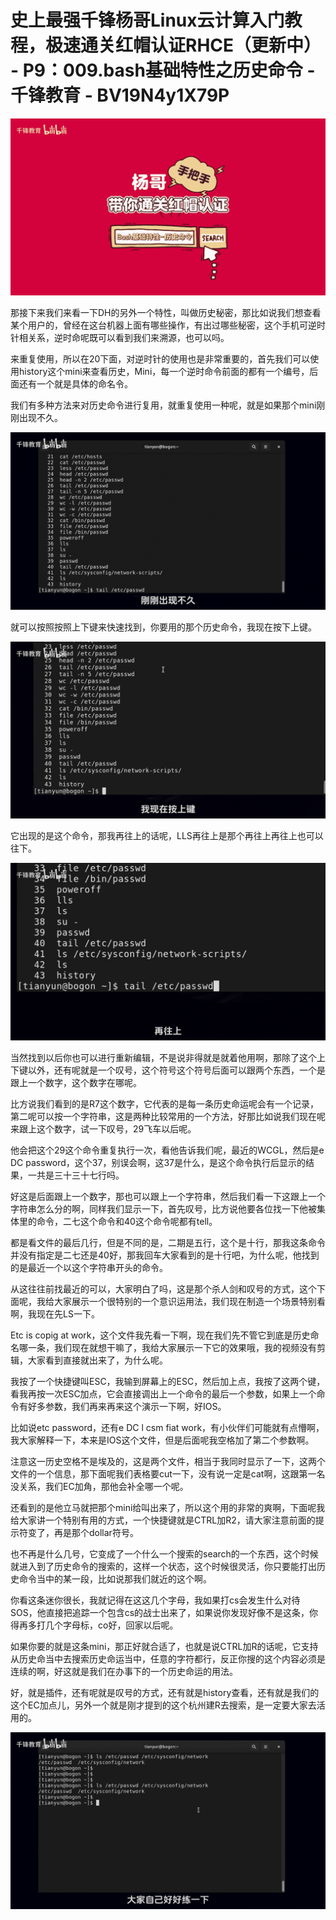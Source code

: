 # 史上最强千锋杨哥Linux云计算入门教程，极速通关红帽认证RHCE（更新中） - P9：009.bash基础特性之历史命令 - 千锋教育 - BV19N4y1X79P

![](img/d919348285163aab0798333bbe3ee40b_0.png)

那接下来我们来看一下DH的另外一个特性，叫做历史秘密，那比如说我们想查看某个用户的，曾经在这台机器上面有哪些操作，有出过哪些秘密，这个手机可逆时针相关系，逆时命呢既可以看到我们来溯源，也可以吗。

来重复使用，所以在20下面，对逆时针的使用也是非常重要的，首先我们可以使用history这个mini来查看历史，Mini，每一个逆时命令前面的都有一个编号，后面还有一个就是具体的命名令。

我们有多种方法来对历史命令进行复用，就重复使用一种呢，就是如果那个mini刚刚出现不久。

![](img/d919348285163aab0798333bbe3ee40b_2.png)

就可以按照按照上下键来快速找到，你要用的那个历史命令，我现在按下上键。

![](img/d919348285163aab0798333bbe3ee40b_4.png)

它出现的是这个命令，那我再往上的话呢，LLS再往上是那个再往上再往上也可以往下。

![](img/d919348285163aab0798333bbe3ee40b_6.png)

当然找到以后你也可以进行重新编辑，不是说非得就是就着他用啊，那除了这个上下键以外，还有呢就是一个叹号，这个符号这个符号后面可以跟两个东西，一个是跟上一个数字，这个数字在哪呢。

比方说我们看到的是R7这个数字，它代表的是每一条历史命运呢会有一个记录，第二呢可以按一个字符串，这是两种比较常用的一个方法，好那比如说我们现在呢来跟上这个数字，试一下叹号，29飞车以后呢。

他会把这个29这个命令重复执行一次，看他告诉我们呢，最近的WCGL，然后是e DC password，这个37，别误会啊，这37是什么，是这个命令执行后显示的结果，一共是三十三十七行吗。

好这是后面跟上一个数字，那也可以跟上一个字符串，然后我们看一下这跟上一个字符串怎么分的啊，同样我们显示一下，首先叹号，比方说他要各位找一下他被集体里的命令，二七这个命令和40这个命令呢都有tell。

都是看文件的最后几行，但是不同的是，二期是五行，这个是十行，那我这条命令并没有指定是二七还是40好，那我回车大家看到的是十行吧，为什么呢，他找到的是最近一个以这个字符串开头的命令。

从这往往前找最近的可以，大家明白了吗，这是那个杀人剑和叹号的方式，这个下面呢，我给大家展示一个很特别的一个意识运用法，我们现在制造一个场景特别看啊，我现在先LS一下。

Etc is copig at work，这个文件我先看一下啊，现在我们先不管它到底是历史命名哪一条，我们现在就想干嘛了，我给大家展示一下它的效果哦，我的视频没有剪辑，大家看到直接就出来了，为什么呢。

我按了一个快捷键叫ESC，我输到屏幕上的ESC，然后加上点，我按了这两个键，看我再按一次ESC加点，它会直接调出上一个命令的最后一个参数，如果上一个命令有好多参数，我们再来再来这个演示一下啊，好IOS。

比如说etc password，还有e DC l csm fiat work，有小伙伴们可能就有点懵啊，我大家解释一下，本来是IOS这个文件，但是后面呢我空格加了第二个参数啊。

注意这一历史空格不是埃及的，这是两个文件，相当于我同时显示了一下，这两个文件的一个信息，那下面呢我们表格要cut一下，没有说一定是cat啊，这跟第一名没关系，我们EC加角，那他会补全哪一个呢。

还看到的是他立马就把那个mini给叫出来了，所以这个用的非常的爽啊，下面呢我给大家讲一个特别有用的方式，一个快捷键就是CTRL加R2，请大家注意前面的提示符变了，再是那个dollar符号。

也不再是什么几号，它变成了一个什么一个搜索的search的一个东西，这个时候就进入到了历史命令的搜索的，这样一个状态，这个时候很灵活，你只要能打出历史命令当中的某一段，比如说那我们就近的这个啊。

你看这条迷你很长，我就记得在这这几个字母，我如果打cs会发生什么对待SOS，他直接把追踪一个包含cs的战士出来了，如果说你发现好像不是这条，你得再多打几个字母标，co好，回家以后呢。

如果你要的就是这条mini，那正好就合适了，也就是说CTRL加R的话呢，它支持从历史命当中去搜索历史命运当中，任意的字符都行，反正你搜的这个内容必须是连续的啊，好这就是我们在办事下的一个历史命运的用法。

好，就是插件，还有呢就是叹号的方式，还有就是history查看，还有就是我们的这个EC加点儿，另外一个就是刚才提到的这个杭州建R去搜索，是一定要大家去活用的。



![](img/d919348285163aab0798333bbe3ee40b_8.png)